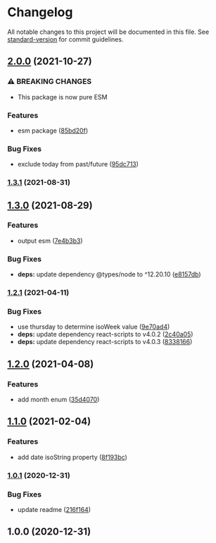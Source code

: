 # Changelog

All notable changes to this project will be documented in this file. See [standard-version](https://github.com/conventional-changelog/standard-version) for commit guidelines.

## [2.0.0](https://github.com/justinlettau/calendar-view-utils/compare/v1.3.1...v2.0.0) (2021-10-27)


### ⚠ BREAKING CHANGES

* This package is now pure ESM

### Features

* esm package ([85bd20f](https://github.com/justinlettau/calendar-view-utils/commit/85bd20f5991f5b97bd6654377d81289f613f586b))


### Bug Fixes

* exclude today from past/future ([95dc713](https://github.com/justinlettau/calendar-view-utils/commit/95dc713c828c027fdf75a6337406e176a049ae09))

### [1.3.1](https://github.com/justinlettau/calendar-view-utils/compare/v1.3.0...v1.3.1) (2021-08-31)

## [1.3.0](https://github.com/justinlettau/calendar-view-utils/compare/v1.2.1...v1.3.0) (2021-08-29)


### Features

* output esm ([7e4b3b3](https://github.com/justinlettau/calendar-view-utils/commit/7e4b3b38f42b2db986833f179f0a16af0f040257))


### Bug Fixes

* **deps:** update dependency @types/node to ^12.20.10 ([e8157db](https://github.com/justinlettau/calendar-view-utils/commit/e8157db87d2f2a03f965f252b24a5ed9fe95560c))

### [1.2.1](https://github.com/justinlettau/calendar-view-utils/compare/v1.2.0...v1.2.1) (2021-04-11)


### Bug Fixes

* use thursday to determine isoWeek value ([9e70ad4](https://github.com/justinlettau/calendar-view-utils/commit/9e70ad41d2d752679a7b7d262172b635f3b9e5f1))
* **deps:** update dependency react-scripts to v4.0.2 ([2c40a05](https://github.com/justinlettau/calendar-view-utils/commit/2c40a05061cec596b868c78b7c3bc7c7a11eae6c))
* **deps:** update dependency react-scripts to v4.0.3 ([8338166](https://github.com/justinlettau/calendar-view-utils/commit/83381665d461466576872dbc58ddda1880ff15b9))

## [1.2.0](https://github.com/justinlettau/calendar-view-utils/compare/v1.1.0...v1.2.0) (2021-04-08)


### Features

* add month enum ([35d4070](https://github.com/justinlettau/calendar-view-utils/commit/35d4070a237bdee715d0d79ac309ba0c77d16b92))

## [1.1.0](https://github.com/justinlettau/calendar-view-utils/compare/v1.0.1...v1.1.0) (2021-02-04)


### Features

* add date isoString property ([8f193bc](https://github.com/justinlettau/calendar-view-utils/commit/8f193bc227e99493ea9848b6256cbaa66d5e141e))

### [1.0.1](https://github.com/justinlettau/calendar-view-utils/compare/v1.0.0...v1.0.1) (2020-12-31)


### Bug Fixes

* update readme ([216f164](https://github.com/justinlettau/calendar-view-utils/commit/216f16450f12350d622e2be3200da9f73ab3c8d4))

## 1.0.0 (2020-12-31)

